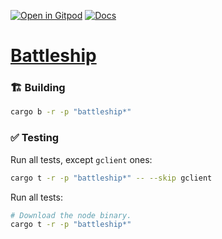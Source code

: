 [![Open in Gitpod](https://img.shields.io/badge/Open_in-Gitpod-white?logo=gitpod)](https://gitpod.io/#FOLDER=battleship/https://github.com/gear-foundation/dapps)
[![Docs](https://img.shields.io/github/actions/workflow/status/gear-foundation/dapps/contracts.yml?logo=rust&label=docs)](https://dapps.gear.rs/battleship_io)

# [Battleship](https://wiki.vara.network/docs/examples/Gaming/Battleship)

### 🏗️ Building

```sh
cargo b -r -p "battleship*"
```

### ✅ Testing

Run all tests, except `gclient` ones:
```sh
cargo t -r -p "battleship*" -- --skip gclient
```

Run all tests:
```sh
# Download the node binary.
cargo t -r -p "battleship*"
```
